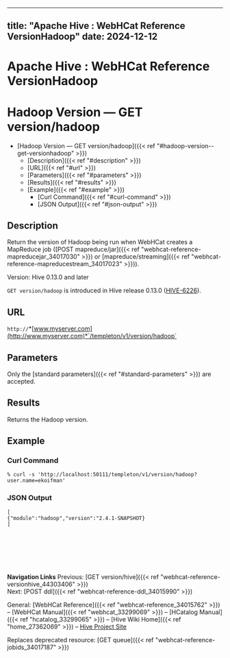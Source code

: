 ---

title: "Apache Hive : WebHCat Reference VersionHadoop"
date: 2024-12-12
----------------

# Apache Hive : WebHCat Reference VersionHadoop

# Hadoop Version — GET version/hadoop

* [Hadoop Version — GET version/hadoop]({{< ref "#hadoop-version--get-versionhadoop" >}})
  + [Description]({{< ref "#description" >}})
  + [URL]({{< ref "#url" >}})
  + [Parameters]({{< ref "#parameters" >}})
  + [Results]({{< ref "#results" >}})
  + [Example]({{< ref "#example" >}})
    - [Curl Command]({{< ref "#curl-command" >}})
    - [JSON Output]({{< ref "#json-output" >}})

## Description

Return the version of Hadoop being run when WebHCat creates a MapReduce job ([POST mapreduce/jar]({{< ref "webhcat-reference-mapreducejar_34017030" >}}) or [mapreduce/streaming]({{< ref "webhcat-reference-mapreducestream_34017023" >}})).

Version: Hive 0.13.0 and later

`GET version/hadoop` is introduced in Hive release 0.13.0 ([HIVE-6226](https://issues.apache.org/jira/browse/HIVE-6226)).

## URL

`http://`*[www.myserver.com](http://www.myserver.com)*`/templeton/v1/version/hadoop`

## Parameters

Only the [standard parameters]({{< ref "#standard-parameters" >}}) are accepted.

## Results

Returns the Hadoop version.

## Example

### Curl Command

```
% curl -s 'http://localhost:50111/templeton/v1/version/hadoop?user.name=ekoifman'

```

### JSON Output

```
[
{"module":"hadoop","version":"2.4.1-SNAPSHOT}
]

```

 

 

 

**Navigation Links**
Previous: [GET version/hive]({{< ref "webhcat-reference-versionhive_44303406" >}})  
Next: [POST ddl]({{< ref "webhcat-reference-ddl_34015990" >}})

General: [WebHCat Reference]({{< ref "webhcat-reference_34015762" >}}) – [WebHCat Manual]({{< ref "webhcat_33299069" >}}) – [HCatalog Manual]({{< ref "hcatalog_33299065" >}}) – [Hive Wiki Home]({{< ref "home_27362069" >}}) – [Hive Project Site](http://hive.apache.org/)

Replaces deprecated resource: [GET queue]({{< ref "webhcat-reference-jobids_34017187" >}})

